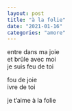 ```yaml
---
layout: post
title: "à la folie"
date: "2021-01-16"
categories: "amore"
---
```


entre dans ma joie  
et brûle avec moi  
je suis feu de toi  

fou de joie  
ivre de toi  

je t’aime à la folie  
